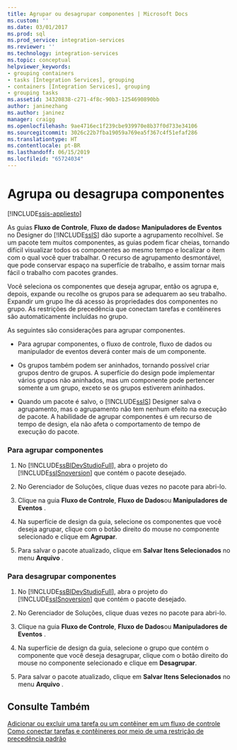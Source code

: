 ```yaml
---
title: Agrupar ou desagrupar componentes | Microsoft Docs
ms.custom: ''
ms.date: 03/01/2017
ms.prod: sql
ms.prod_service: integration-services
ms.reviewer: ''
ms.technology: integration-services
ms.topic: conceptual
helpviewer_keywords:
- grouping containers
- tasks [Integration Services], grouping
- containers [Integration Services], grouping
- grouping tasks
ms.assetid: 34320838-c271-4f8c-90b3-1254690890bb
author: janinezhang
ms.author: janinez
manager: craigg
ms.openlocfilehash: 9ae4716ec1f239cbe939970e8b37f0d733e34106
ms.sourcegitcommit: 3026c22b7fba19059a769ea5f367c4f51efaf286
ms.translationtype: HT
ms.contentlocale: pt-BR
ms.lasthandoff: 06/15/2019
ms.locfileid: "65724034"
---
```

# <a name="group-or-ungroup-components"></a>Agrupa ou desagrupa componentes

[!INCLUDE[ssis-appliesto](../includes/ssis-appliesto-ssvrpluslinux-asdb-asdw-xxx.md)]


  As guias **Fluxo de Controle**, **Fluxo de dados**e **Manipuladores de Eventos** no Designer do [!INCLUDE[ssIS](../includes/ssis-md.md)] dão suporte a agrupamento recolhível. Se um pacote tem muitos componentes, as guias podem ficar cheias, tornando difícil visualizar todos os componentes ao mesmo tempo e localizar o item com o qual você quer trabalhar. O recurso de agrupamento desmontável, que pode conservar espaço na superfície de trabalho, e assim tornar mais fácil o trabalho com pacotes grandes.  
  
 Você seleciona os componentes que deseja agrupar, então os agrupa e, depois, expande ou recolhe os grupos para se adequarem ao seu trabalho. Expandir um grupo lhe dá acesso às propriedades dos componentes no grupo. As restrições de precedência que conectam tarefas e contêineres são automaticamente incluídas no grupo.  
  
 As seguintes são considerações para agrupar componentes.  
  
-   Para agrupar componentes, o fluxo de controle, fluxo de dados ou manipulador de eventos deverá conter mais de um componente.  
  
-   Os grupos também podem ser aninhados, tornando possível criar grupos dentro de grupos. A superfície do design pode implementar vários grupos não aninhados, mas um componente pode pertencer somente a um grupo, exceto se os grupos estiverem aninhados.  
  
-   Quando um pacote é salvo, o [!INCLUDE[ssIS](../includes/ssis-md.md)] Designer salva o agrupamento, mas o agrupamento não tem nenhum efeito na execução de pacote. A habilidade de agrupar componentes é um recurso de tempo de design, ela não afeta o comportamento de tempo de execução do pacote.  
  
### <a name="to-group-components"></a>Para agrupar componentes  
  
1.  No [!INCLUDE[ssBIDevStudioFull](../includes/ssbidevstudiofull-md.md)], abra o projeto do [!INCLUDE[ssISnoversion](../includes/ssisnoversion-md.md)] que contém o pacote desejado.  
  
2.  No Gerenciador de Soluções, clique duas vezes no pacote para abri-lo.  
  
3.  Clique na guia **Fluxo de Controle**, **Fluxo de Dados**ou **Manipuladores de Eventos** .  
  
4.  Na superfície de design da guia, selecione os componentes que você deseja agrupar, clique com o botão direito do mouse no componente selecionado e clique em **Agrupar**.  
  
5.  Para salvar o pacote atualizado, clique em **Salvar Itens Selecionados** no menu **Arquivo** .  
  
### <a name="to-ungroup-components"></a>Para desagrupar componentes  
  
1.  No [!INCLUDE[ssBIDevStudioFull](../includes/ssbidevstudiofull-md.md)], abra o projeto do [!INCLUDE[ssISnoversion](../includes/ssisnoversion-md.md)] que contém o pacote desejado.  
  
2.  No Gerenciador de Soluções, clique duas vezes no pacote para abri-lo.  
  
3.  Clique na guia **Fluxo de Controle**, **Fluxo de Dados**ou **Manipuladores de Eventos** .  
  
4.  Na superfície de design da guia, selecione o grupo que contém o componente que você deseja desagrupar, clique com o botão direito do mouse no componente selecionado e clique em **Desagrupar**.  
  
5.  Para salvar o pacote atualizado, clique em **Salvar Itens Selecionados** no menu **Arquivo** .  
  
## <a name="see-also"></a>Consulte Também  
 [Adicionar ou excluir uma tarefa ou um contêiner em um fluxo de controle](../integration-services/control-flow/add-or-delete-a-task-or-a-container-in-a-control-flow.md)   
 [Como conectar tarefas e contêineres por meio de uma restrição de precedência padrão](https://msdn.microsoft.com/library/8f31f15f-98ff-4c35-b41f-8b8cfd148d75)  
  
  
